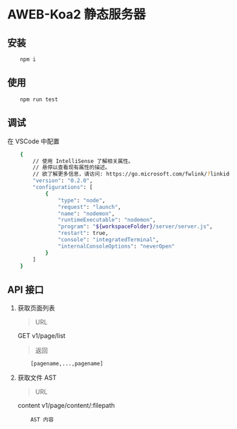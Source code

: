 # AWEB-Koa2 静态服务器

## 安装
```
    npm i
```


## 使用

```
    npm run test
```



## 调试
在 VSCode 中配置
```sh
    {
        // 使用 IntelliSense 了解相关属性。 
        // 悬停以查看现有属性的描述。
        // 欲了解更多信息，请访问: https://go.microsoft.com/fwlink/?linkid=830387
        "version": "0.2.0",
        "configurations": [
            {
                "type": "node",
                "request": "launch",
                "name": "nodemon",
                "runtimeExecutable": "nodemon",
                "program": "${workspaceFolder}/server/server.js",
                "restart": true,
                "console": "integratedTerminal",
                "internalConsoleOptions": "neverOpen"
            }
        ]
    }
```

## API 接口

1. 获取页面列表

    >URL

    <keymap>GET</keymap> v1/page/list

    >返回
    
    ```
        [pagename,...,pagename]
    ```

2. 获取文件 AST

    > URL

    <keymap>content</keymap> v1/page/content/:filepath

    ```
        AST 内容
    ```